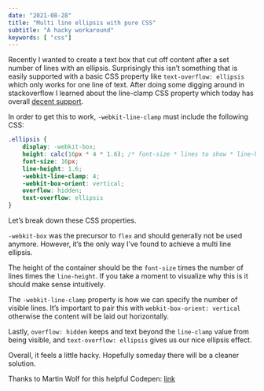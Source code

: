 ```yaml
---
date: "2021-08-28"
title: "Multi line ellipsis with pure CSS"
subtitle: "A hacky workaround"
keywords: [ "css"]
---
```


Recently I wanted to create a text box that cut off content after a set number of lines with an ellipsis. Surprisingly this isn’t something that is easily supported with a basic CSS property like `text-overflow: ellipsis` which only works for one line of text. After doing some digging around in stackoverflow I learned about the line-clamp CSS property which today has overall [decent support](https://caniuse.com/?search=line-clamp).

In order to get this to work, `-webkit-line-clamp` must include the following CSS:

```css
.ellipsis {
    display: -webkit-box;
    height: calc(16px * 4 * 1.6); /* font-size * lines to show * line-height */
    font-size: 16px;
    line-height: 1.6;
    -webkit-line-clamp: 4;
    -webkit-box-orient: vertical;
    overflow: hidden;
    text-overflow: ellipsis
}
```

Let’s break down these CSS properties. 

`-webkit-box` was the precursor to `flex` and should generally not be used anymore. However, it’s the only way I’ve found to achieve a multi line ellipsis. 

The height of the container should be the `font-size` times the number of lines times the `line-height`. If you take a moment to visualize why this is it should make sense intuitively. 

The `-webkit-line-clamp` property is how we can specify the number of visible lines. It’s important to pair this with `webkit-box-orient: vertical` otherwise the content will be laid out horizontally. 

Lastly, `overflow: hidden` keeps and text beyond the `line-clamp` value from being visible, and `text-overflow: ellipsis` gives us our nice ellipsis effect. 

Overall, it feels a little hacky. Hopefully someday there will be a cleaner solution. 

Thanks to Martin Wolf for this helpful Codepen: [link](https://codepen.io/martinwolf/pen/qlFdp)
